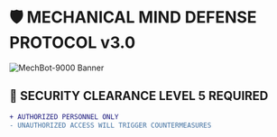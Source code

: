 # 🛡️ MECHANICAL MIND DEFENSE PROTOCOL v3.0

![MechBot-9000 Banner](https://i.imgur.com/MECHBOT.png)

## 🔐 SECURITY CLEARANCE LEVEL 5 REQUIRED

```diff
+ AUTHORIZED PERSONNEL ONLY
- UNAUTHORIZED ACCESS WILL TRIGGER COUNTERMEASURES
